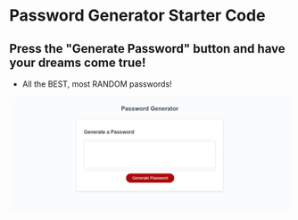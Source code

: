 # Password Generator Starter Code

## Press the "Generate Password" button and have your dreams come true!

- All the BEST, most RANDOM passwords!

<img src="./Develop/Password Generator.JPG">
